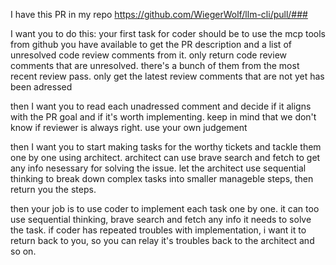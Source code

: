 I have this PR in my repo https://github.com/WiegerWolf/llm-cli/pull/###

I want you to do this: your first task for coder should be to use the mcp tools from github you have available to get the PR description and a list of unresolved code review comments from it. only return code review comments that are unresolved. there's a bunch of them from the most recent review pass. only get the latest review comments that are not yet has been adressed

then I want you to read each unadressed comment and decide if it aligns with the PR goal and if it's worth implementing. keep in mind that we don't know if reviewer is always right. use your own judgement

then I want you to start making tasks for the worthy tickets and tackle them one by one using architect. architect can use brave search and fetch to get any info nesessary for solving the issue. let the architect use sequential thinking to break down complex tasks into smaller manageble steps, then return you the steps.

then your job is to use coder to implement each task one by one. it can too use sequential thinking, brave search and fetch any info it needs to solve the task. if coder has repeated troubles with implementation, i want it to return back to you, so you can relay it's troubles back to the architect and so on.